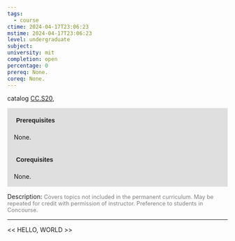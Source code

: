 ```yaml
---
tags:
  - course
ctime: 2024-04-17T23:06:23
mstime: 2024-04-17T23:06:23
level: undergraduate
subject: 
university: mit
completion: open
percentage: 0
prereq: None.
coreq: None.
---
```


catalog [CC.S20,](http://student.mit.edu/catalog/mCCa.html#CC.S21)

<span style="display: block; padding: 15px; background-color: rgb(100, 100, 100, 0.2);"><font id="m_prereq167_0" style="display: block; font-family: Arial, sans-serif; font-weight: bold; padding: 5px">Prerequisites</font><br><span id="prereq167_0">None.</span></span>
<span style="display: block; padding: 15px; background-color: rgb(100, 100, 100, 0.2);"><font id="m_coreq167_0" style="display: block; font-family: Arial, sans-serif; font-weight: bold; padding: 5px">Corequisites</font><br><span id="coreq167_0">None.</span></span>

<font style="">Description:</font>
<font style="color: grey; font-size: 0.8rem;">Covers topics not included in the permanent curriculum. May be repeated for credit with permission of instructor. Preference to students in Concourse.</font>



---

<< HELLO, WORLD >>
